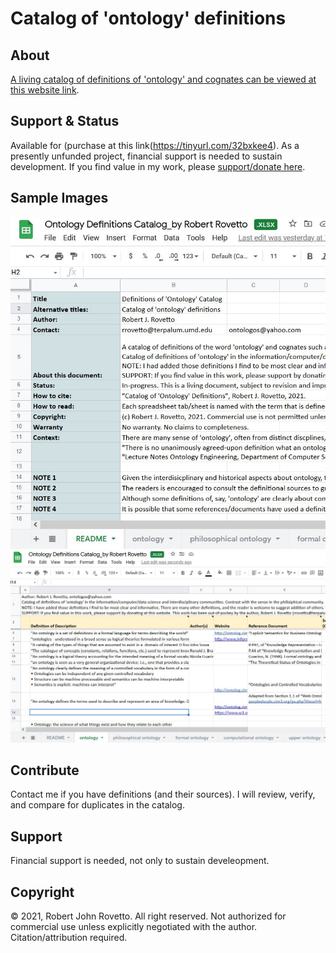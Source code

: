 # Catalog of 'ontology' definitions
## About
[A living catalog of definitions of 'ontology' and cognates can be viewed at this website link](https://tinyurl.com/mtae3d8s). 

## Support & Status
Available for (purchase at this link(https://tinyurl.com/32bxkee4).
As a presently unfunded project, financial support is needed to sustain development.
If you find value in my work, please [support/donate here](https://gogetfunding.com/knowledge-organization-services-ontology-terminology-metadata-concept-analysis/).  

## Sample Images
![Screen capture 1](https://github.com/rrovetto/Ontology-Development-Guidelines/blob/master/images/ScreenCapture_CatalogOntoDefinitions_1b.JPG?raw=true)
![Screen capture 2](https://github.com/rrovetto/Ontology-Development-Guidelines/blob/master/images/ScreenCapture_CatalogOntoDefinitions_2b.JPG?raw=true)
## Contribute
Contact me if you have definitions (and their sources). I will review, verify, and compare for duplicates in the catalog. 
## Support 
Financial support is needed, not only to sustain develeopment.


## Copyright
© 2021, Robert John Rovetto. All right reserved.
Not authorized for commercial use unless explicitly negotiated with the author. Citation/attribution required.
